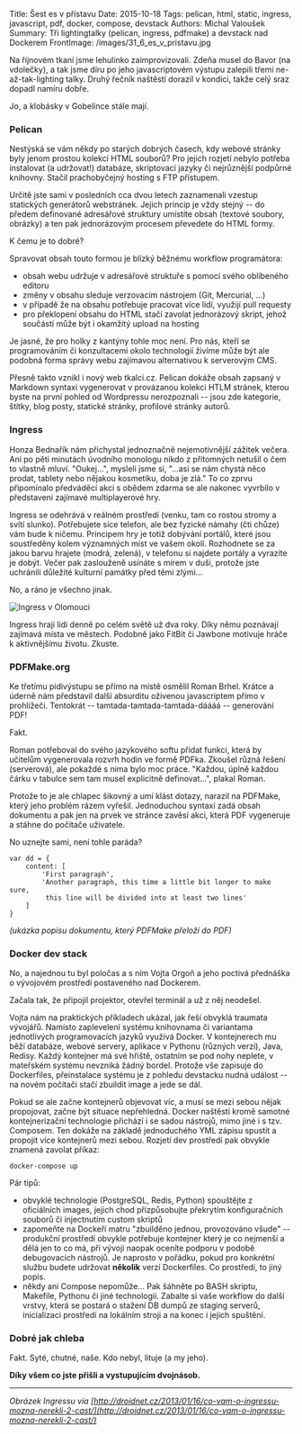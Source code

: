 Title: Šest es v přístavu
Date: 2015-10-18
Tags: pelican, html, static, ingress, javascript, pdf, docker, compose, devstack
Authors: Michal Valoušek
Summary: Tři lightingtalky (pelican, ingress, pdfmake) a devstack nad Dockerem
FrontImage: /images/31_6_es_v_pristavu.jpg


Na říjnovém tkaní jsme lehulinko zaimprovizovali. Zdeňa musel do Bavor (na
vdolečky), a tak jsme díru po jeho javascriptovém výstupu zalepili 
třemi ne-až-tak-lighting talky. Druhý řečník naštěstí dorazil v kondici, takže
celý sraz dopadl namíru dobře.

Jo, a klobásky v Gobelínce stále mají.


### Pelican

Nestýská se vám někdy po starých dobrých časech, kdy webové stránky byly jenom
prostou kolekcí HTML souborů? Pro jejich rozjetí nebylo potřeba instalovat (a
udržovat!) databáze, skriptovací jazyky či nejrůznější podpůrné knihovny. Stačil
prachobyčejný hosting s FTP přístupem.

Určitě jste sami v posledních cca dvou letech zaznamenali vzestup statických
generátorů webstránek. Jejich princip je vždy stejný -- do předem definované
adresářové struktury umístíte obsah (textové soubory, obrázky) a ten pak
jednorázovým procesem převedete do HTML formy.

K čemu je to dobré?

Spravovat obsah touto formou je blízký běžnému workflow programátora:

* obsah webu udržuje v adresářové struktuře s pomocí svého oblíbeného editoru
* změny v obsahu sleduje verzovacím nástrojem (Git, Mercurial, ...)
* v případě že na obsahu potřebuje pracovat více lidí, využijí pull requesty
* pro překlopení obsahu do HTML stačí zavolat jednorázový skript, jehož
  součástí může být i okamžitý upload na hosting

Je jasné, že pro holky z kantýny tohle moc není. Pro nás, kteří se programováním
či konzultacemi okolo technologií živíme může být ale podobná forma správy webu
zajímavou alternativou k serverovým CMS.

Přesně takto vznikl i nový web tkalci.cz. Pelican dokáže obsah zapsaný v
Markdown syntaxi vygenerovat v provázanou kolekci HTLM stránek, kterou byste na
první pohled od Wordpressu nerozpoznali -- jsou zde kategorie, štítky, blog
posty, statické stránky, profilové stránky autorů.


### Ingress

Honza Bednařík nám přichystal jednoznačně nejemotivnější zážitek večera. Ani po
pěti minutách úvodního monologu nikdo z přítomných netušil o čem to vlastně
mluví. "Oukej...", mysleli jsme si, "...asi se nám chystá něco prodat, tablety
nebo nějakou kosmetiku, doba je zlá." To co zprvu připomínalo předváděcí akci s
obědem zdarma se ale nakonec vyvrbilo v představení zajímavé multiplayerové hry.

Ingress se odehrává v reálném prostředí (venku, tam co rostou stromy a svítí
slunko). Potřebujete sice telefon, ale bez fyzické námahy (čti chůze) vám bude k
ničemu. Principem hry je totiž dobývání portálů, které jsou soustředěny kolem
významných míst ve vašem okolí. Rozhodnete se za jakou barvu hrajete (modrá,
zelená), v telefonu si najdete portály a vyrazíte je dobýt. Večer pak zaslouženě
usínáte s mírem v duši, protože jste uchránili důležité kulturní památky před
těmi zlými...

No, a ráno je všechno jinak.

![Ingress v Olomouci](/images/ingress_olomouc.png)

Ingress hrají lidi denně po celém světě už dva roky. Díky němu poznávají
zajímavá místa ve městech. Podobně jako FitBit či Jawbone motivuje hráče k
aktivnějšímu životu. Zkuste.


### PDFMake.org

Ke třetímu pidivýstupu se přímo na místě osmělil Roman Brhel. Krátce a úderně
nám představil další absurditu oživenou javascriptem přímo v prohlížeči.
Tentokrát -- tamtada-tamtada-tamtada-dáááá -- generování PDF!

Fakt. 

Roman potřeboval do svého jazykového softu přidat funkci, která by učitelům
vygenerovala rozvrh hodin ve formě PDFka. Zkoušel různá řešení (serverová),
ale pokaždé s nima bylo moc práce. "Každou, úplně každou čárku v tabulce sem
tam musel explicitně definovat...", plakal Roman.

Protože to je ale chlapec šikovný a umí klást dotazy, narazil na PDFMake, který
jeho problém rázem vyřešil. Jednoduchou syntaxí zadá obsah dokumentu a pak jen
na prvek ve stránce zavěsí akci, která PDF vygeneruje a stáhne do počítače
uživatele.

No uznejte sami, není tohle paráda?

```
var dd = {
	content: [
		'First paragraph',
		'Another paragraph, this time a little bit longer to make sure, 
         this line will be divided into at least two lines'
	]
}
```

*(ukázka popisu dokumentu, který PDFMake přeloží do PDF)*


### Docker dev stack

No, a najednou tu byl poločas a s ním Vojta Orgoň a jeho poctivá přednáška o
vývojovém prostředí postaveného nad Dockerem.

Začala tak, že připojil projektor, otevřel terminál a už z něj neodešel.

Vojta nám na praktických příkladech ukázal, jak řeší obvyklá traumata vývojářů.
Namísto zaplevelení systému knihovnama či variantama jednotlivých programovacích
jazyků využívá Docker. V kontejnerech mu běží databáze, webové servery, aplikace
v Pythonu (různých verzí), Java, Redisy. Každý kontejner má své hřiště, ostatním
se pod nohy neplete, v mateřském systému nevzniká žádný bordel. Protože vše
zapisuje do Dockerfiles, přeinstalace systému je z pohledu devstacku nudná
událost -- na novém počítači stačí zbuildit image a jede se dál.

Pokud se ale začne kontejnerů objevovat víc, a musí se mezi sebou nějak
propojovat, začne být situace nepřehledná. Docker naštěstí kromě samotné
kontejnerizační technologie přichází i se sadou nástrojů, mimo jiné i s tzv.
Composem. Ten dokáže na základě jednoduchého YML zápisu spustit a propojit více
kontejnerů mezi sebou. Rozjetí dev prostředí pak obvykle znamená zavolat příkaz:

```
docker-compose up
```

Pár tipů:

* obvyklé technologie (PostgreSQL, Redis, Python) spouštějte z oficiálních
  images, jejich chod přizpůsobujte překrytím konfiguračních souborů či
  injectnutím custom skriptů
* zapomeňte na Dockeří matru "zbuilděno jednou, provozováno všude" -- produkční
  prostředí obvykle potřebuje kontejner který je co nejmenší a dělá jen to co
  má, při vývoji naopak oceníte podporu v podobě debugovacích nástrojů. Je
  naprosto v pořádku, pokud pro konkrétní službu budete udržovat **několik**
  verzí Dockerfiles. Co prostředí, to jiný popis.
* někdy ani Compose nepomůže... Pak šáhněte po BASH skriptu, Makefile, Pythonu
  či jiné technologii. Zabalte si vaše workflow do další vrstvy, která se
  postará o stažení DB dumpů ze staging serverů, inicializaci prostředí na
  lokálním stroji a na konec i jejich spuštění.


### Dobré jak chleba

Fakt. Syté, chutné, naše. Kdo nebyl, lituje (a my jeho).

**Díky všem co jste přišli a vystupujícím dvojnásob.**

---

*Obrázek Ingressu via [http://droidnet.cz/2013/01/16/co-vam-o-ingressu-mozna-nerekli-2-cast/](http://droidnet.cz/2013/01/16/co-vam-o-ingressu-mozna-nerekli-2-cast/)*
